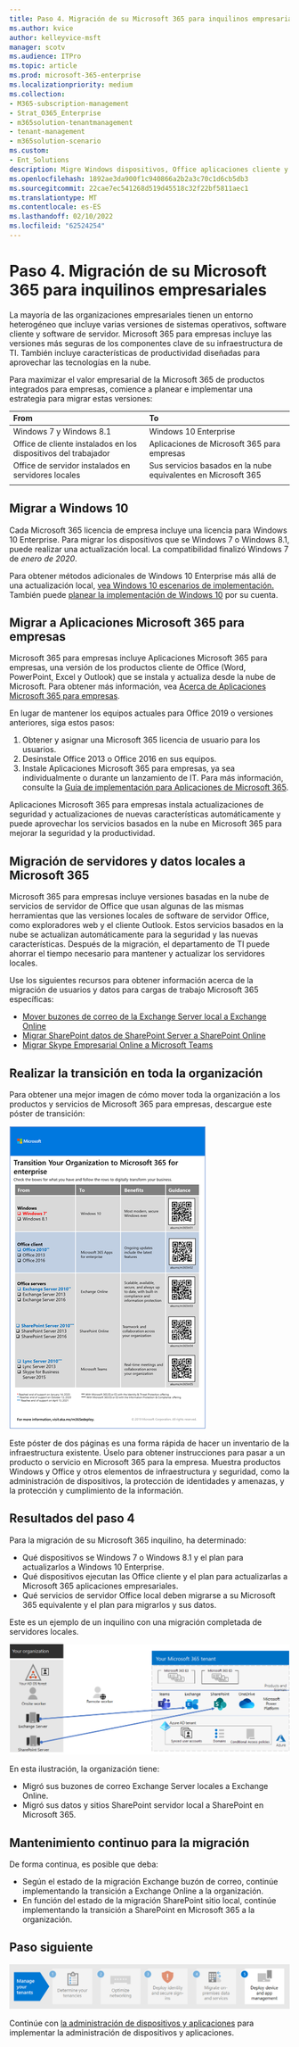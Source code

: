 ```yaml
---
title: Paso 4. Migración de su Microsoft 365 para inquilinos empresariales
ms.author: kvice
author: kelleyvice-msft
manager: scotv
ms.audience: ITPro
ms.topic: article
ms.prod: microsoft-365-enterprise
ms.localizationpriority: medium
ms.collection:
- M365-subscription-management
- Strat_O365_Enterprise
- m365solution-tenantmanagement
- tenant-management
- m365solution-scenario
ms.custom:
- Ent_Solutions
description: Migre Windows dispositivos, Office aplicaciones cliente y Office servidores para sus Microsoft 365 inquilinos.
ms.openlocfilehash: 1892ae3da900f1c940866a2b2a3c70c1d6cb5db3
ms.sourcegitcommit: 22cae7ec541268d519d45518c32f22bf5811aec1
ms.translationtype: MT
ms.contentlocale: es-ES
ms.lasthandoff: 02/10/2022
ms.locfileid: "62524254"
---
```

# <a name="step-4-migration-for-your-microsoft-365-for-enterprise-tenants"></a>Paso 4. Migración de su Microsoft 365 para inquilinos empresariales

La mayoría de las organizaciones empresariales tienen un entorno heterogéneo que incluye varias versiones de sistemas operativos, software cliente y software de servidor. Microsoft 365 para empresas incluye las versiones más seguras de los componentes clave de su infraestructura de TI. También incluye características de productividad diseñadas para aprovechar las tecnologías en la nube.

Para maximizar el valor empresarial de la Microsoft 365 de productos integrados para empresas, comience a planear e implementar una estrategia para migrar estas versiones:

| From | To |
|:-------|:-----|
| Windows 7 y Windows 8.1 | Windows 10 Enterprise |
| Office de cliente instalados en los dispositivos del trabajador | Aplicaciones de Microsoft 365 para empresas |
| Office de servidor instalados en servidores locales | Sus servicios basados en la nube equivalentes en Microsoft 365 |
|  |  |

## <a name="migrating-to-windows-10"></a>Migrar a Windows 10

Cada Microsoft 365 licencia de empresa incluye una licencia para Windows 10 Enterprise. Para migrar los dispositivos que se Windows 7 o Windows 8.1, puede realizar una actualización local. La compatibilidad finalizó Windows 7 de *enero de 2020*. 

Para obtener métodos adicionales de Windows 10 Enterprise más allá de una actualización local, [vea Windows 10 escenarios de implementación.](/windows/deployment/windows-10-deployment-scenarios) También puede [planear la implementación de Windows 10](/windows/deployment/planning/) por su cuenta.

## <a name="migrating-to-microsoft-365-apps-for-enterprise"></a>Migrar a Aplicaciones Microsoft 365 para empresas

Microsoft 365 para empresas incluye Aplicaciones Microsoft 365 para empresas, una versión de los productos cliente de Office (Word, PowerPoint, Excel y Outlook) que se instala y actualiza desde la nube de Microsoft. Para obtener más información, vea [Acerca de Aplicaciones Microsoft 365 para empresas](/deployoffice/about-microsoft-365-apps).

En lugar de mantener los equipos actuales para Office 2019 o versiones anteriores, siga estos pasos:

1. Obtener y asignar una Microsoft 365 licencia de usuario para los usuarios.
2. Desinstale Office 2013 o Office 2016 en sus equipos.
3. Instale Aplicaciones Microsoft 365 para empresas, ya sea individualmente o durante un lanzamiento de IT. Para más información, consulte la [Guía de implementación para Aplicaciones de Microsoft 365](/deployoffice/deployment-guide-microsoft-365-apps).

Aplicaciones Microsoft 365 para empresas instala actualizaciones de seguridad y actualizaciones de nuevas características automáticamente y puede aprovechar los servicios basados en la nube en Microsoft 365 para mejorar la seguridad y la productividad.

## <a name="migrating-on-premises-servers-and-data-to-microsoft-365"></a>Migración de servidores y datos locales a Microsoft 365

Microsoft 365 para empresas incluye versiones basadas en la nube de servicios de servidor de Office que usan algunas de las mismas herramientas que las versiones locales de software de servidor Office, como exploradores web y el cliente Outlook. Estos servicios basados en la nube se actualizan automáticamente para la seguridad y las nuevas características. Después de la migración, el departamento de TI puede ahorrar el tiempo necesario para mantener y actualizar los servidores locales.

Use los siguientes recursos para obtener información acerca de la migración de usuarios y datos para cargas de trabajo Microsoft 365 específicas:

- [Mover buzones de correo de la Exchange Server local a Exchange Online](/exchange/hybrid-deployment/move-mailboxes)
- [Migrar SharePoint datos de SharePoint Server a SharePoint Online](/sharepointmigration/migrate-to-sharepoint-online)
- [Migrar Skype Empresarial Online a Microsoft Teams](/microsoftteams/migration-interop-guidance-for-teams-with-skype)

## <a name="transition-your-entire-organization"></a>Realizar la transición en toda la organización

Para obtener una mejor imagen de cómo mover toda la organización a los productos y servicios de Microsoft 365 para empresas, descargue este póster de transición:

[![Imagen que muestra el póster Transición a Microsoft 365.](../media/microsoft-365-overview/transition-org-to-m365.png)](https://download.microsoft.com/download/2/c/7/2c7bcc04-aae3-4604-9707-1ffff66b9851/transition-org-to-m365.pdf)

Este póster de dos páginas es una forma rápida de hacer un inventario de la infraestructura existente. Úselo para obtener instrucciones para pasar a un producto o servicio en Microsoft 365 para la empresa. Muestra productos Windows y Office y otros elementos de infraestructura y seguridad, como la administración de dispositivos, la protección de identidades y amenazas, y la protección y cumplimiento de la información.

## <a name="results-of-step-4"></a>Resultados del paso 4

Para la migración de su Microsoft 365 inquilino, ha determinado:

- Qué dispositivos se Windows 7 o Windows 8.1 y el plan para actualizarlos a Windows 10 Enterprise.
- Qué dispositivos ejecutan las Office cliente y el plan para actualizarlas a Microsoft 365 aplicaciones empresariales.
- Qué servicios de servidor Office local deben migrarse a su Microsoft 365 equivalente y el plan para migrarlos y sus datos.

Este es un ejemplo de un inquilino con una migración completada de servidores locales.

![Ejemplo de un inquilino con una migración completada de servidores locales.](../media/tenant-management-overview/tenant-management-tenant-build-step4.png)

En esta ilustración, la organización tiene:

- Migró sus buzones de correo Exchange Server locales a Exchange Online.
- Migró sus datos y sitios SharePoint servidor local a SharePoint en Microsoft 365.

## <a name="ongoing-maintenance-for-migration"></a>Mantenimiento continuo para la migración

De forma continua, es posible que deba:

- Según el estado de la migración Exchange buzón de correo, continúe implementando la transición a Exchange Online a la organización.
- En función del estado de la migración SharePoint sitio local, continúe implementando la transición a SharePoint en Microsoft 365 a la organización.

## <a name="next-step"></a>Paso siguiente

[![Paso 5. Implementar la administración de dispositivos y aplicaciones.](../media/tenant-management-overview/tenant-management-step-grid-device-mgmt.png)](tenant-management-device-management.md)

Continúe con [la administración de dispositivos y aplicaciones](tenant-management-device-management.md) para implementar la administración de dispositivos y aplicaciones.